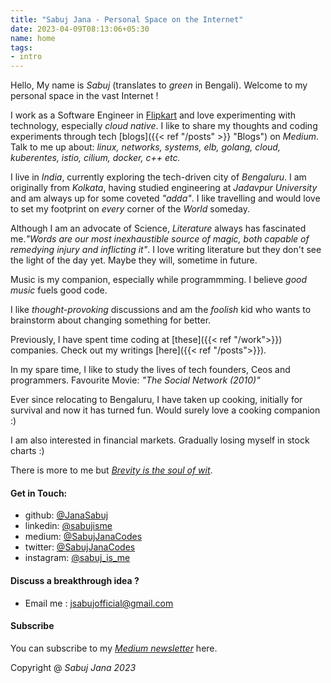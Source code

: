```yaml
---
title: "Sabuj Jana - Personal Space on the Internet"
date: 2023-04-09T08:13:06+05:30
name: home
tags:
- intro
---
```


Hello, My name is *Sabuj* (translates to *green* in Bengali). Welcome to my personal space in the vast Internet ! 

I work as a Software Engineer in [Flipkart](https://www.flipkart.com/) and love experimenting with technology, especially *cloud native*. I like to share my thoughts and coding experiments through tech [blogs]({{< ref "/posts" >}} "Blogs") on *Medium*. Talk to me up about: *linux, networks, systems, elb, golang, cloud, kuberentes, istio, cilium, docker, c++ etc.* 

I live in *India*, currently exploring the tech-driven city of *Bengaluru*. I am originally from *Kolkata*, having studied engineering at *Jadavpur University* and am always up for some coveted *"adda"*. I like travelling and would love to set my footprint on *every* corner of the *World* someday.


Although I am an advocate of Science, *Literature* always has fascinated me.*"Words are our most inexhaustible source of magic, both capable of remedying injury and inflicting it"*. I love writing literature but they don't see the light of the day yet. Maybe they will, sometime in future. 

Music is my companion, especially while programmming. I believe *good music* fuels good code.

I like *thought-provoking* discussions and am the *foolish* kid who wants to brainstorm about changing something for better. 

Previously, I have spent time coding at [these]({{< ref "/work">}}) companies. Check out my writings [here]({{< ref "/posts">}}). 

In my spare time, I like to study the lives of tech founders, Ceos and programmers. Favourite Movie: *"The Social Network (2010)"*

Ever since relocating to Bengaluru, I have taken up cooking, initially for survival and now it has turned fun. Would surely love a cooking companion :)

I am also interested in financial markets. Gradually losing myself in stock charts :)

There is more to me but [*Brevity is the soul of wit*]().

#### Get in Touch:
* github: [@JanaSabuj](https://github.com/JanaSabuj)
* linkedin: [@sabujisme](https://www.linkedin.com/in/sabujisme)
* medium: [@SabujJanaCodes](https://medium.com/@SabujJanaCodes)
* twitter: [@SabujJanaCodes](https://twitter.com/SabujJanaCodes)
* instagram: [@sabuj_is_me](https://www.instagram.com/sabuj_is_me)

#### Discuss a breakthrough idea ?
* Email me : [jsabujofficial@gmail.com](mailto:jsabujofficial@gmail.com)

#### Subscribe
You can subscribe to my [*Medium newsletter*](https://medium.com/@SabujJanaCodes/subscribe) here.

Copyright @ *Sabuj Jana 2023*

